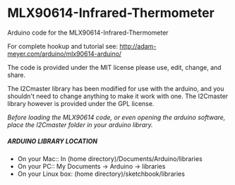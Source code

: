 # MLX90614-Infrared-Thermometer
Arduino code for the MLX90614-Infrared-Thermometer

For complete hookup and tutorial see: http://adam-meyer.com/arduino/mlx90614-arduino/

The code is provided under the MIT license please use, edit, change, and share. 

The I2Cmaster library has been modified for use with the arduino, and you shouldn't need to change anything to make it work with one.
The I2Cmaster library however is provided under the GPL license.

*Before loading the MLX90614 code, or even opening the arduino software, place the I2Cmaster folder in your arduino library.*

##### ARDUINO LIBRARY LOCATION
* On your Mac:: In (home directory)/Documents/Arduino/libraries  
* On your PC:: My Documents -> Arduino -> libraries  
* On your Linux box: (home directory)/sketchbook/libraries  
